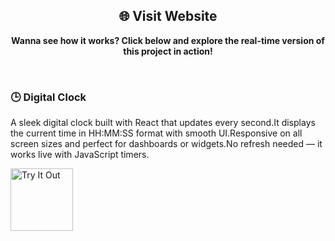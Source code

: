 <div align="center">
  <h2>🌐 Visit Website</h2>
  <p><strong>Wanna see how it works? Click below and explore the real-time version of this project in action!</strong></p>
</div><br>
<h3>🕒 Digital Clock</h3>
<p>A sleek digital clock built with React that updates every second.It displays the current time in HH:MM:SS format with smooth UI.Responsive on all screen sizes and perfect for dashboards or widgets.No refresh needed — it works live with JavaScript timers.</p>
<a href="https://digitalclock-sivakumar.netlify.app/" target="_blank">
  <img src="https://cdn-icons-png.flaticon.com/128/14018/14018663.png" alt="Try It Out" width="100">
</a>
